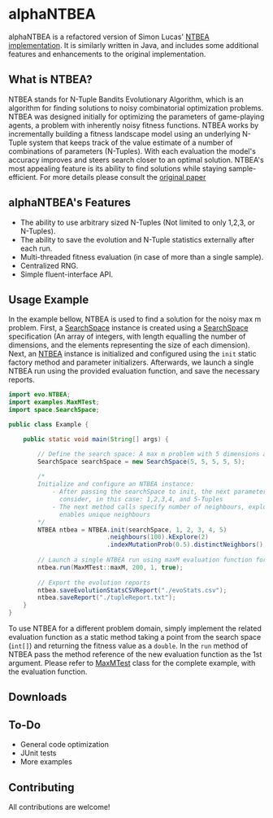 # alphaNTBEA

alphaNTBEA is a refactored version of Simon Lucas' [NTBEA implementation](https://github.com/SimonLucas/ntbea). 
It is similarly written in Java, and includes some additional features and enhancements to the original implementation.

## What is NTBEA?

NTBEA stands for N-Tuple Bandits Evolutionary Algorithm, which is an algorithm for finding solutions to noisy 
combinatorial optimization problems. NTBEA was designed initially for optimizing the parameters of game-playing agents,
a problem with inherently noisy fitness functions. NTBEA works by incrementally building a fitness landscape model using
an underlying N-Tuple system that keeps track of the value estimate of a number of combinations of parameters (N-Tuples).
With each evaluation the model's accuracy improves and steers search closer to an optimal solution. NTBEA's most appealing
feature is its ability to find solutions while staying sample-efficient. For more details please consult the 
[original paper](https://arxiv.org/abs/1802.05991)


## alphaNTBEA's Features

- The ability to use arbitrary sized N-Tuples (Not limited to only 1,2,3, or N-Tuples).
- The ability to save the evolution and N-Tuple statistics externally after each run.
- Multi-threaded fitness evaluation (in case of more than a single sample).
- Centralized RNG.
- Simple fluent-interface API.

## Usage Example

In the example bellow, NTBEA is used to find a solution for the noisy max m problem. First, a 
[SearchSpace](https://github.com/Acemad/alphaNTBEA/blob/main/src/main/java/space/SearchSpace.java) instance is
created using a [SearchSpace](https://github.com/Acemad/alphaNTBEA/blob/main/src/main/java/space/SearchSpace.java) 
specification (An array of integers, with length equalling the number of dimensions, and
the elements representing the size of each dimension). Next, an 
[NTBEA](https://github.com/Acemad/alphaNTBEA/blob/main/src/main/java/evo/NTBEA.java) instance is initialized and 
configured using the `init` static factory method and parameter initializers. Afterwards, we launch a single NTBEA run 
using the provided evaluation function, and save the necessary reports.

```java
import evo.NTBEA;
import examples.MaxMTest;
import space.SearchSpace;

public class Example {

    public static void main(String[] args) {

        // Define the search space: A max m problem with 5 dimensions and m = 5
        SearchSpace searchSpace = new SearchSpace(5, 5, 5, 5, 5);
        
        /* 
        Initialize and configure an NTBEA instance: 
            - After passing the searchSpace to init, the next parameters of init denote the lengths of N-Tuples to 
              consider, in this case: 1,2,3,4, and 5-Tuples
            - The next method calls specify number of neighbours, exploration coefficient, index mutation prob, and 
              enables unique neighbours
        */
        NTBEA ntbea = NTBEA.init(searchSpace, 1, 2, 3, 4, 5)
                           .neighbours(100).kExplore(2)    
                           .indexMutationProb(0.5).distinctNeighbors(); 
        
        // Launch a single NTBEA run using maxM evaluation function for 200 generations using a single thread.
        ntbea.run(MaxMTest::maxM, 200, 1, true);
        
        // Export the evolution reports
        ntbea.saveEvolutionStatsCSVReport("./evoStats.csv");
        ntbea.saveReport("./tupleReport.txt");
    }
}
```

To use NTBEA for a different problem domain, simply implement the related evaluation function as a static method taking
a point from the search space (`int[]`) and returning the fitness value as a `double`. In the `run` method of NTBEA pass
the method reference of the new evaluation function as the 1st argument. Please refer to 
[MaxMTest](https://github.com/Acemad/alphaNTBEA/blob/main/src/main/java/examples/MaxMTest.java) class for the 
complete example, with the evaluation function.

## Downloads

## To-Do

- General code optimization
- JUnit tests
- More examples

## Contributing

All contributions are welcome!